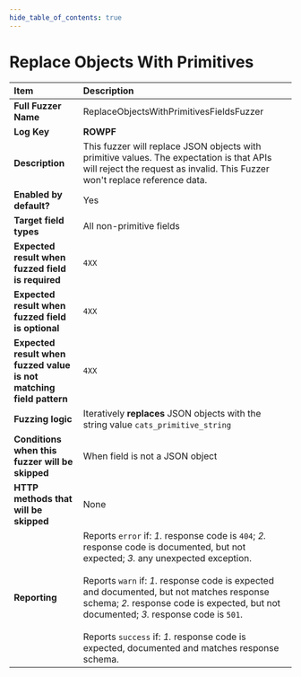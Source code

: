 ```yaml
--- 
hide_table_of_contents: true
---
```


# Replace Objects With Primitives

| Item                                                                | Description                                                                                                                                                                                                                                                                                                                                                                                                                                 |
|:--------------------------------------------------------------------|:--------------------------------------------------------------------------------------------------------------------------------------------------------------------------------------------------------------------------------------------------------------------------------------------------------------------------------------------------------------------------------------------------------------------------------------------|
| **Full Fuzzer Name**                                                | ReplaceObjectsWithPrimitivesFieldsFuzzer                                                                                                                                                                                                                                                                                                                                                                                                    |
| **Log Key**                                                         | **ROWPF**                                                                                                                                                                                                                                                                                                                                                                                                                                   |
| **Description**                                                     | This fuzzer will replace JSON objects with primitive values. The expectation is that APIs will reject the request as invalid. This Fuzzer won't replace reference data.                                                                                                                                                                                                                                                                     |
| **Enabled by default?**                                             | Yes                                                                                                                                                                                                                                                                                                                                                                                                                                         |
| **Target field types**                                              | All non-primitive fields                                                                                                                                                                                                                                                                                                                                                                                                                    |
| **Expected result when fuzzed field is required**                   | `4XX`                                                                                                                                                                                                                                                                                                                                                                                                                                       |
| **Expected result when fuzzed field is optional**                   | `4XX`                                                                                                                                                                                                                                                                                                                                                                                                                                       |
| **Expected result when fuzzed value is not matching field pattern** | `4XX`                                                                                                                                                                                                                                                                                                                                                                                                                                       |
| **Fuzzing logic**                                                   | Iteratively **replaces** JSON objects with the string value `cats_primitive_string`                                                                                                                                                                                                                                                                                                                                                         |
| **Conditions when this fuzzer will be skipped**                     | When field is not a JSON object                                                                                                                                                                                                                                                                                                                                                                                                             |
| **HTTP methods that will be skipped**                               | None                                                                                                                                                                                                                                                                                                                                                                                                                                        |
| **Reporting**                                                       | Reports `error` if: *1.* response code is `404`; *2.* response code is documented, but not expected; *3.* any unexpected exception. <br/><br/> Reports `warn` if: *1.* response code is expected and documented, but not matches response schema; *2.* response code is expected, but not documented; *3.* response code is `501`. <br/><br/> Reports `success` if: *1.* response code is expected, documented and matches response schema. | 

